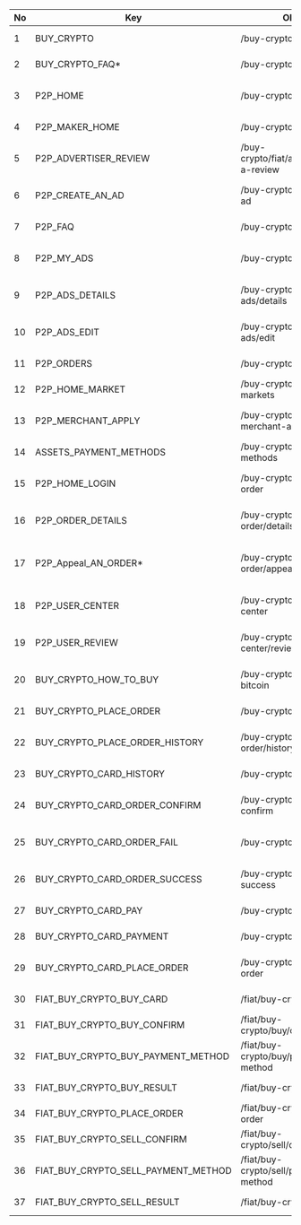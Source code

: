 | No  | Key                                 | Old Path                                     | Old File                                                                       | New File                                                         |
| --- | ----------------------------------- | -------------------------------------------- | ------------------------------------------------------------------------------ | ---------------------------------------------------------------- |
| 1   | BUY_CRYPTO                          | /buy-crypto                                  | @/modules/buy-crypto/BuyCryptoPage.svelte                                      | src/modules/buy-crypto/index.ts                                  |
| 2   | BUY_CRYPTO_FAQ\*                    | /buy-crypto/faq                              | @/modules/buy-crypto/faq/FaqPage.svelte                                        | src/modules/buy-crypto/faq/index.ts                              |
| 3   | P2P_HOME                            | /buy-crypto/fiat                             | @/modules/buy-crypto/fiat/place-order/home/LogoutHome.svelte                   | src/modules/buy-crypto/fiat/place-order/home/index.ts            |
| 4   | P2P_MAKER_HOME                      | /buy-crypto/fiat/advertiser                  | @/modules/buy-crypto/fiat/advertiser/AdvertiserPage.svelte                     | src/modules/buy-crypto/fiat/advertiser/index.ts                  |
| 5   | P2P_ADVERTISER_REVIEW               | /buy-crypto/fiat/advertiser/leave-a-review   | @/modules/buy-crypto/fiat/advertiser/leave-a-review/LeaveAReviewPage.svelte    | src/modules/buy-crypto/fiat/advertiser/leave-a-review/index.ts   |
| 6   | P2P_CREATE_AN_AD                    | /buy-crypto/fiat/create-an-ad                | @/modules/buy-crypto/fiat/create-an-ad/CreteAnAdPage.svelte                    | src/modules/buy-crypto/fiat/create-an-ad/index.ts                |
| 7   | P2P_FAQ                             | /buy-crypto/fiat/faq                         | @/modules/buy-crypto/fiat/faq/FaqPage.svelte                                   | src/modules/buy-crypto/fiat/faq/index.ts                         |
| 8   | P2P_MY_ADS                          | /buy-crypto/fiat/my-ads                      | @/modules/buy-crypto/fiat/my-ads/home/MyAdsPage.svelte                         | src/modules/buy-crypto/fiat/my-ads/home/index.ts                 |
| 9   | P2P_ADS_DETAILS                     | /buy-crypto/fiat/my-ads/details              | @/modules/buy-crypto/fiat/my-ads/details/MyAdsDetails.svelte                   | src/modules/buy-crypto/fiat/my-ads/details/index.ts              |
| 10  | P2P_ADS_EDIT                        | /buy-crypto/fiat/my-ads/edit                 | @/modules/buy-crypto/fiat/my-ads/edit/MyAdsEdit.svelte                         | src/modules/buy-crypto/fiat/my-ads/edit/index.ts                 |
| 11  | P2P_ORDERS                          | /buy-crypto/fiat/orders                      | @/modules/buy-crypto/fiat/orders/OrdersPage.svelte                             | src/modules/buy-crypto/fiat/orders/index.ts                      |
| 12  | P2P_HOME_MARKET                     | /buy-crypto/fiat/p2p-markets                 | @/modules/buy-crypto/fiat/markets/MarketsPage.svelte                           | src/modules/buy-crypto/fiat/markets/index.ts                     |
| 13  | P2P_MERCHANT_APPLY                  | /buy-crypto/fiat/p2p-merchant-apply          | @/modules/buy-crypto/fiat/p2p-merchant-apply/P2PMerchantApply.svelte           | src/modules/buy-crypto/fiat/p2p-merchant-apply/index.ts          |
| 14  | ASSETS_PAYMENT_METHODS              | /buy-crypto/fiat/payment-methods             | @/modules/account/fiat-payment-methods/index.svelte                            | src/modules/account/fiat-payment-methods/index.ts                |
| 15  | P2P_HOME_LOGIN                      | /buy-crypto/fiat/place-order                 | @/modules/buy-crypto/fiat/place-order/home/index.svelte                        | src/modules/buy-crypto/fiat/place-order/index.ts                 |
| 16  | P2P_ORDER_DETAILS                   | /buy-crypto/fiat/place-order/details         | @/modules/buy-crypto/fiat/place-order/details/index.svelte                     | src/modules/buy-crypto/fiat/place-order/details/index.ts         |
| 17  | P2P_Appeal_AN_ORDER\*               | /buy-crypto/fiat/place-order/appeal-an-order | @/modules/buy-crypto/fiat/place-order/appeal-an-order/AppealAnOrderPage.svelte | src/modules/buy-crypto/fiat/place-order/appeal-an-order/index.ts |
| 18  | P2P_USER_CENTER                     | /buy-crypto/fiat/user-center                 | @/modules/buy-crypto/fiat/user-center/UserCenterPage.svelte                    | src/modules/buy-crypto/fiat/user-center/index.ts                 |
| 19  | P2P_USER_REVIEW                     | /buy-crypto/fiat/user-center/review          | @/modules/buy-crypto/fiat/advertiser/leave-a-review/LeaveAReviewPage.svelte    | src/modules/buy-crypto/fiat/advertiser/leave-a-review/index.ts   |
| 20  | BUY_CRYPTO_HOW_TO_BUY               | /buy-crypto/how-to-buy-bitcoin               | @/modules/buy-crypto/how-to-buy-bitcoin/HowToBuyBitcoinPage.svelte             | src/modules/buy-crypto/how-to-buy-bitcoin/index.ts               |
| 21  | BUY_CRYPTO_PLACE_ORDER              | /buy-crypto/place-order                      | @/modules/buy-crypto/place-order/PlaceOrderPage.svelte                         | src/modules/buy-crypto/place-order/index.ts                      |
| 22  | BUY_CRYPTO_PLACE_ORDER_HISTORY      | /buy-crypto/place-order/history              | @/modules/buy-crypto/place-order/history/HistoryPage.svelte                    | src/modules/buy-crypto/place-order/history/index.ts              |
| 23  | BUY_CRYPTO_CARD_HISTORY             | /buy-crypto/card/history                     | @/modules/buy-crypto/card/history/HistoryPage.svelte                           | ssrc/modules/buy-crypto/card/history/index.ts                    |
| 24  | BUY_CRYPTO_CARD_ORDER_CONFIRM       | /buy-crypto/card/order-confirm               | @/modules/buy-crypto/card/order-confirm/OrderConfirmPage.svelte                | src/modules/buy-crypto/card/order-confirm/index.ts               |
| 25  | BUY_CRYPTO_CARD_ORDER_FAIL          | /buy-crypto/card/order-fail                  | @/modules/buy-crypto/card/order-fail/OrderFailPage.svelte                      | src/modules/buy-crypto/card/order-fail/index.ts                  |
| 26  | BUY_CRYPTO_CARD_ORDER_SUCCESS       | /buy-crypto/card/order-success               | @/modules/buy-crypto/card/order-success/OrderSuccessPage.svelte                | src/modules/buy-crypto/card/order-success/index.ts               |
| 27  | BUY_CRYPTO_CARD_PAY                 | /buy-crypto/card/pay                         | @/modules/buy-crypto/card/pay/PayPage.svelte                                   | src/modules/buy-crypto/card/pay/index.ts                         |
| 28  | BUY_CRYPTO_CARD_PAYMENT             | /buy-crypto/card/payment                     | @/modules/buy-crypto/card/payment/PaymentPage.svelte                           | src/modules/buy-crypto/card/payment/index.ts                     |
| 29  | BUY_CRYPTO_CARD_PLACE_ORDER         | /buy-crypto/card/place-order                 | @/modules/buy-crypto/card/place-order/PlaceOrderPage.svelte                    | src/modules/buy-crypto/card/place-order/index.ts                 |
| 30  | FIAT_BUY_CRYPTO_BUY_CARD            | /fiat/buy-crypto/buy/card                    | @/modules/fiat/buy-crypto/buy/card/BuyCardPage.svelte                          | src/modules/fiat/buy-crypto/buy/card/index.ts                    |
| 31  | FIAT_BUY_CRYPTO_BUY_CONFIRM         | /fiat/buy-crypto/buy/confirm                 | @/modules/fiat/buy-crypto/buy/confirm/ConfirmPage.svelte                       | src/modules/fiat/buy-crypto/buy/confirm/index.ts                 |
| 32  | FIAT_BUY_CRYPTO_BUY_PAYMENT_METHOD  | /fiat/buy-crypto/buy/payment-method          | @/modules/fiat/buy-crypto/buy/payment-method/PaymentMethodPage.svelte          | src/modules/fiat/buy-crypto/buy/payment-method/index.ts          |
| 33  | FIAT_BUY_CRYPTO_BUY_RESULT          | /fiat/buy-crypto/buy/result                  | @/modules/fiat/buy-crypto/buy/result/ResultPage.svelte                         | src/modules/fiat/buy-crypto/buy/result/index.ts                  |
| 34  | FIAT_BUY_CRYPTO_PLACE_ORDER         | /fiat/buy-crypto/place-order                 | @/modules/fiat/buy-crypto/place-order/PlaceOrderPage.svelte                    | src/modules/fiat/buy-crypto/place-order/index.ts                 |
| 35  | FIAT_BUY_CRYPTO_SELL_CONFIRM        | /fiat/buy-crypto/sell/confirm                | @/modules/fiat/buy-crypto/sell/confirm/ConfirmPage.svelte                      | src/modules/fiat/buy-crypto/sell/confirm/index.ts                |
| 36  | FIAT_BUY_CRYPTO_SELL_PAYMENT_METHOD | /fiat/buy-crypto/sell/payment-method         | @/modules/fiat/buy-crypto/sell/payment-method/PaymentMethodPage.svelte         | src/modules/fiat/buy-crypto/sell/payment-method/index.ts         |
| 37  | FIAT_BUY_CRYPTO_SELL_RESULT         | /fiat/buy-crypto/sell/result                 | @/modules/fiat/buy-crypto/sell/result/ResultPage.svelte                        | src/modules/fiat/buy-crypto/sell/result/index.ts                 |
